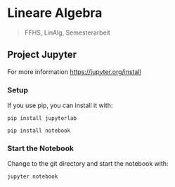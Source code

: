 # Lineare Algebra
> FFHS, LinAlg, Semesterarbeit
## Project Jupyter
For more information https://jupyter.org/install
### Setup
If you use pip, you can install it with:
```
pip install jupyterlab
```
```
pip install notebook
```
### Start the Notebook
Change to the git directory and start the notebook with:
```
jupyter notebook
```
